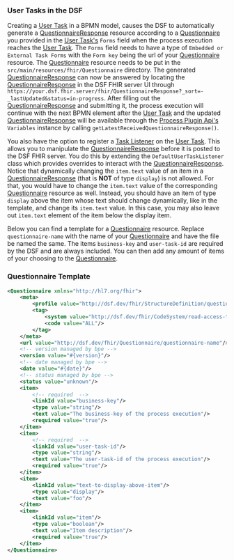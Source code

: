 ### User Tasks in the DSF

Creating a [User Task](../concepts/bpmn/user-tasks.md) in a BPMN model, causes the DSF to automatically generate a [QuestionnaireResponse](https://www.hl7.org/fhir/R4/questionnaireresponse.html) resource
according to a [Questionnaire](https://www.hl7.org/fhir/R4/questionnaire.html) you provided in the [User Task's](../concepts/bpmn/user-tasks.md) `Forms` field when the process execution reaches the [User Task](../concepts/bpmn/user-tasks.md).
The `Forms` field needs to have a type of `Embedded or External Task Forms` with the `Form key` being the url of your [Questionnaire](https://www.hl7.org/fhir/R4/questionnaire.html) resource.
The [Questionnaire](https://www.hl7.org/fhir/R4/questionnaire.html) resource needs to be put in the `src/main/resources/fhir/Questionnaire` directory.
The generated [QuestionnaireResponse](https://www.hl7.org/fhir/R4/questionnaireresponse.html) can now be answered by locating 
the [QuestionnaireResponse](https://www.hl7.org/fhir/R4/questionnaireresponse.html) in the DSF FHIR server UI through `https://your.dsf.fhir.server/fhir/QuestionnaireResponse?_sort=-_lastUpdated&status=in-progress`.
After filling out the [QuestionnaireResponse](https://www.hl7.org/fhir/R4/questionnaireresponse.html) and submitting it, the process execution will continue with the next BPMN element after the
[User Task](../concepts/bpmn/user-tasks.md) and the updated [QuestionnaireResponse](https://www.hl7.org/fhir/R4/questionnaireresponse.html) will be available through the [Process Plugin Api's](../concepts/dsf/process-api.md)
`Variables` instance by calling `getLatestReceivedQuestionnaireResponse()`.  

You also have the option to register a [Task Listener](https://docs.camunda.org/manual/7.21/user-guide/process-engine/delegation-code/#task-listener) on the [User Task](../concepts/bpmn/user-tasks.md). This allows you to manipulate the [QuestionnaireResponse](https://www.hl7.org/fhir/R4/questionnaireresponse.html) before it is posted to the DSF FHIR server.
You do this by extending the `DefaultUserTaskListener` class which provides overrides to interact with the [QuestionnaireResponse](https://www.hl7.org/fhir/R4/questionnaireresponse.html).
Notice that dynamically changing the `item.text` value of an item in a [QuestionnaireResponse](https://www.hl7.org/fhir/R4/questionnaireresponse.html) (that is **NOT** of type `display`) is not allowed. 
For that, you would have to change the `item.text` value of the corresponding [Questionnaire](https://www.hl7.org/fhir/R4/questionnaire.html) resource as well. 
Instead, you should have an item of type `display` above the item whose text should change dynamically, like in the template, and change its `item.text` value. 
In this case, you may also leave out `item.text` element of the item below the display item.

Below you can find a template for a [Questionnaire](https://www.hl7.org/fhir/R4/questionnaire.html) resource. Replace `questionnaire-name` with the name of your [Questionnaire](https://www.hl7.org/fhir/R4/questionnaire.html)
and have the file be named the same. The items `business-key` and `user-task-id` are required by the DSF and are always included. You can then add any amount of items of your choosing
to the [Questionnaire](https://www.hl7.org/fhir/R4/questionnaire.html).

### Questionnaire Template
```xml
<Questionnaire xmlns="http://hl7.org/fhir">
    <meta>
        <profile value="http://dsf.dev/fhir/StructureDefinition/questionnaire|1.5.0"/>
        <tag>
            <system value="http://dsf.dev/fhir/CodeSystem/read-access-tag"/>
            <code value="ALL"/>
        </tag>
    </meta>
    <url value="http://dsf.dev/fhir/Questionnaire/questionnaire-name"/>     <!-- file name should be same as the name of your Questionnaire -->
    <!-- version managed by bpe -->
    <version value="#{version}"/>
    <!-- date managed by bpe -->
    <date value="#{date}"/>
    <!-- status managed by bpe -->
    <status value="unknown"/>
    <item>
        <!-- required  -->
        <linkId value="business-key"/>
        <type value="string"/>
        <text value="The business-key of the process execution"/>
        <required value="true"/>
    </item>
    <item>
        <!-- required  -->
        <linkId value="user-task-id"/>
        <type value="string"/>
        <text value="The user-task-id of the process execution"/>
        <required value="true"/>
    </item>
    <item>
        <linkId value="text-to-display-above-item"/>
        <type value="display"/>
        <text value="foo"/>
    </item>
    <item>
        <linkId value="item"/>
        <type value="boolean"/>
        <text value="Item description"/>
        <required value="true"/>
    </item>
</Questionnaire>
```